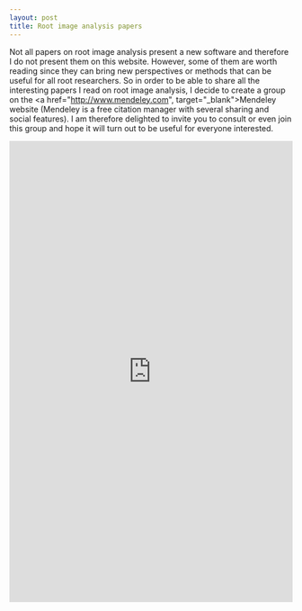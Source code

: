 ```yaml
---
layout: post
title: Root image analysis papers
---
```


Not all papers on root image analysis present a new software and therefore I do not present them on this website. However, some of them are worth reading since they can bring new perspectives or methods that can be useful for all root researchers. So in order to be able to share all the interesting papers I read on root image analysis, I decide to create a group on the <a href="http://www.mendeley.com", target="_blank">Mendeley website</a> (Mendeley is a free citation manager with several sharing and social features). I am therefore delighted to invite you to consult or even join this group and hope it will turn out to be useful for everyone interested.

<div align="center"><iframe style="width: 100%; height: 820px;" src="http://www.mendeley.com/groups/2469541/root-image-analysis/widget/17/10/" frameborder="0"></iframe></div>